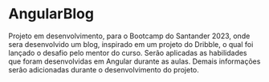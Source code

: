 # AngularBlog

Projeto em desenvolvimento, para o Bootcamp do Santander 2023, onde sera desenvolvido um blog, inspirado em um projeto do Dribble, o qual foi lançado o desafio pelo mentor do curso.
Serão aplicadas as habilidades que foram desenvolvidas em Angular durante as aulas.
Demais informações serão adicionadas durante o desenvolvimento do projeto.